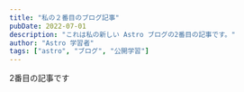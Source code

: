 ```yaml
---
title: "私の２番目のブログ記事"
pubDate: 2022-07-01
description: "これは私の新しい Astro ブログの2番目の記事です。"
author: "Astro 学習者"
tags: ["astro", "ブログ", "公開学習"]
---
```


2番目の記事です
